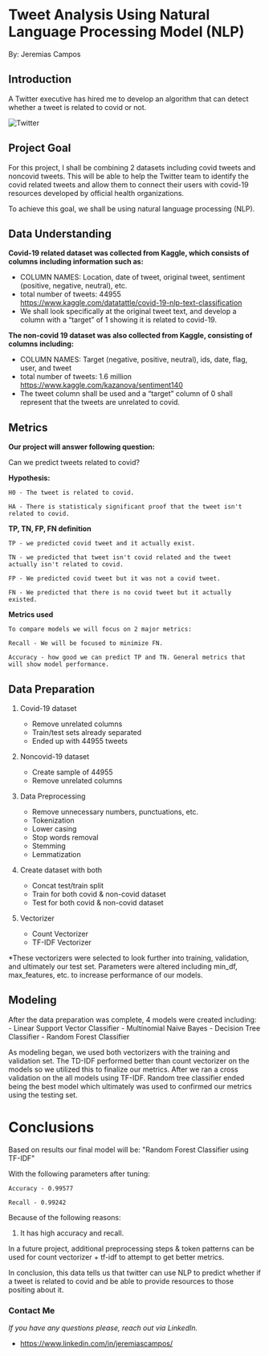 # Tweet Analysis Using Natural Language Processing Model (NLP)

By: Jeremias Campos

## Introduction 

A Twitter executive has hired me to develop an algorithm that can detect whether a tweet is related to covid or not. 

![Twitter](https://media.giphy.com/media/10zI52A8mrfwNG/giphy.gif)

## Project Goal
For this project, I shall be combining 2 datasets including covid tweets and noncovid tweets. This will be able to help the Twitter team to identify the covid related tweets and allow them to connect their users with covid-19 resources developed by official health organizations. 

To achieve this goal, we shall be using natural language processing (NLP).

## Data Understanding 
**Covid-19 related dataset was collected from Kaggle, which consists of columns including information such as:**
- COLUMN NAMES: Location, date of tweet, original tweet, sentiment (positive, negative, neutral), etc.
- total number of tweets: 44955
https://www.kaggle.com/datatattle/covid-19-nlp-text-classification 
- We shall look specifically at the original tweet text, and develop a column with a “target” of 1 showing it is related to covid-19.

**The non-covid 19 dataset was also collected from Kaggle, consisting of columns including:**
- COLUMN NAMES: Target (negative, positive, neutral), ids, date, flag, user, and tweet
- total number of tweets: 1.6 million
https://www.kaggle.com/kazanova/sentiment140 
- The tweet column shall be used and a “target” column of 0 shall represent that the tweets are unrelated to covid. 

## Metrics

**Our project will answer following question:**

Can we predict tweets related to covid?

**Hypothesis:**

    H0 - The tweet is related to covid.

    HA - There is statisticaly significant proof that the tweet isn't related to covid.

**TP, TN, FP, FN definition**

    TP - we predicted covid tweet and it actually exist.

    TN - we predicted that tweet isn't covid related and the tweet actually isn't related to covid.

    FP - We predicted covid tweet but it was not a covid tweet.

    FN - We predicted that there is no covid tweet but it actually existed.

**Metrics used**

    To compare models we will focus on 2 major metrics:

    Recall - We will be focused to minimize FN.

    Accuracy - how good we can predict TP and TN. General metrics that will show model performance.

## Data Preparation 

1) Covid-19 dataset 
    - Remove unrelated columns
    - Train/test sets already separated 
    - Ended up with 44955 tweets

2) Noncovid-19 dataset
    - Create sample of 44955
    - Remove unrelated columns 

3) Data Preprocessing 
    - Remove unnecessary numbers, punctuations, etc.
    - Tokenization
    - Lower casing
    - Stop words removal
    - Stemming
    - Lemmatization

4) Create dataset with both 
    - Concat test/train split
    - Train for both covid & non-covid dataset
    - Test for both covid & non-covid dataset

5) Vectorizer
    - Count Vectorizer 
    - TF-IDF Vectorizer

*These vectorizers were selected to look further into training, validation, and ultimately our test set. Parameters were altered including min_df, max_features, etc. to increase performance of our models.

## Modeling 

After the data preparation was complete, 4 models were created including:
    - Linear Support Vector Classifier
    - Multinomial Naive Bayes 
    - Decision Tree Classifier
    - Random Forest Classifier

As modeling began, we used both vectorizers with the training and validation set. The TD-IDF performed better than count vectorizer on the models so we utilized this to finalize our metrics. After we ran a cross validation on the all models using TF-IDF. Random tree classifier ended being the best model which ultimately was used to confirmed our metrics using the testing set. 

# Conclusions

Based on results our final model will be: "Random Forest Classifier using TF-IDF"

With the following parameters after tuning:

    Accuracy - 0.99577

    Recall - 0.99242

Because of the following reasons:

1) It has high accuracy and recall.

In a future project, additional preprocessing steps & token patterns can be used for count vectorizer + tf-idf to attempt to get better metrics. 

In conclusion, this data tells us that twitter can use NLP to predict whether if a tweet is related to covid and be able to provide resources to those positing about it.

### Contact Me 

*If you have any questions please, reach out via LinkedIn.*
- https://www.linkedin.com/in/jeremiascampos/
